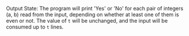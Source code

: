 Output State: The program will print 'Yes' or 'No' for each pair of integers (a, b) read from the input, depending on whether at least one of them is even or not. The value of `t` will be unchanged, and the input will be consumed up to `t` lines.